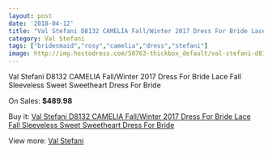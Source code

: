 ```yaml
---
layout: post
date: '2018-04-12'
title: "Val Stefani D8132 CAMELIA Fall/Winter 2017 Dress For Bride Lace Fall Sleeveless Sweet Sweetheart Dress For Bride"
category: Val Stefani
tags: ["bridesmaid","rosy","camelia","dress","stefani"]
image: http://img.hectodress.com/50763-thickbox_default/val-stefani-d8132-camelia-fall-winter-2017-dress-for-bride-lace-fall-sleeveless-sweet-sweetheart-dress-for-bride.jpg
---
```

Val Stefani D8132 CAMELIA Fall/Winter 2017 Dress For Bride Lace Fall Sleeveless Sweet Sweetheart Dress For Bride

On Sales: **$489.98**
<a href="https://www.hectodress.com/val-stefani/16085-val-stefani-d8132-camelia-fall-winter-2017-dress-for-bride-lace-fall-sleeveless-sweet-sweetheart-dress-for-bride.html"><amp-img layout="responsive" width="600" height="600" src="//img.hectodress.com/50763-thickbox_default/val-stefani-d8132-camelia-fall-winter-2017-dress-for-bride-lace-fall-sleeveless-sweet-sweetheart-dress-for-bride.jpg" alt="Val Stefani D8132 CAMELIA Fall/Winter 2017 Dress For Bride Lace Fall Sleeveless Sweet Sweetheart Dress For Bride 0" /></a>
<a href="https://www.hectodress.com/val-stefani/16085-val-stefani-d8132-camelia-fall-winter-2017-dress-for-bride-lace-fall-sleeveless-sweet-sweetheart-dress-for-bride.html"><amp-img layout="responsive" width="600" height="600" src="//img.hectodress.com/50765-thickbox_default/val-stefani-d8132-camelia-fall-winter-2017-dress-for-bride-lace-fall-sleeveless-sweet-sweetheart-dress-for-bride.jpg" alt="Val Stefani D8132 CAMELIA Fall/Winter 2017 Dress For Bride Lace Fall Sleeveless Sweet Sweetheart Dress For Bride 1" /></a>
<a href="https://www.hectodress.com/val-stefani/16085-val-stefani-d8132-camelia-fall-winter-2017-dress-for-bride-lace-fall-sleeveless-sweet-sweetheart-dress-for-bride.html"><amp-img layout="responsive" width="600" height="600" src="//img.hectodress.com/50764-thickbox_default/val-stefani-d8132-camelia-fall-winter-2017-dress-for-bride-lace-fall-sleeveless-sweet-sweetheart-dress-for-bride.jpg" alt="Val Stefani D8132 CAMELIA Fall/Winter 2017 Dress For Bride Lace Fall Sleeveless Sweet Sweetheart Dress For Bride 2" /></a>

Buy it: [Val Stefani D8132 CAMELIA Fall/Winter 2017 Dress For Bride Lace Fall Sleeveless Sweet Sweetheart Dress For Bride](https://www.hectodress.com/val-stefani/16085-val-stefani-d8132-camelia-fall-winter-2017-dress-for-bride-lace-fall-sleeveless-sweet-sweetheart-dress-for-bride.html "Val Stefani D8132 CAMELIA Fall/Winter 2017 Dress For Bride Lace Fall Sleeveless Sweet Sweetheart Dress For Bride")

View more: [Val Stefani](https://www.hectodress.com/308-val-stefani "Val Stefani")